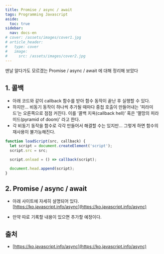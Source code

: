```yaml
---
title: Promise / async / await
tags: Programming Javascript
aside:
  toc: true
sidebar:
  nav: docs-en
# cover: /assets/images/cover1.jpg
# article_header:
#   type: cover
#   image:
#     src: /assets/images/cover2.jpg
---
```


맨날 알다가도 모르겠는 Promise / async / await 에 대해 정리해 보았다

<!-- more -->

## 1. 콜백
- 아래 코드와 같이 callback 함수를 받아 함수 동작이 끝난 후 실행할 수 있다.
- 하지만... 비동기 동작이 하나씩 추가될 때마다 중첩 호출이 만들어내는 '피라미드’는 오른쪽으로 점점 커진다. 이를 ‘콜백 지옥(callback hell)’ 혹은 '멸망의 피라미드(pyramid of doom)' 라고 한다.
- 각 비동기 동작을 함수로 각각 만들어서 해결할 수는 있지만... 그렇게 하면 함수의 재사용이 불가능해진다.

```javascript
function loadScript(src, callback) {
  let script = document.createElement('script');
  script.src = src;

  script.onload = () => callback(script);

  document.head.append(script);
}
```

## 2. Promise / async / await
- 아래 사이트에 자세히 설명되어 있다. <br>
[https://ko.javascript.info/async](https://ko.javascript.info/async)

- 만약 따로 기록할 내용이 있으면 추가할 예정이다.

## 출처
- [https://ko.javascript.info/async](https://ko.javascript.info/async)